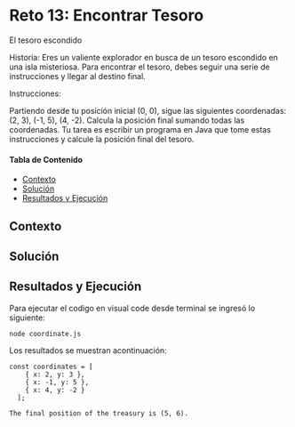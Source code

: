 # Reto 13: Encontrar Tesoro
El tesoro escondido

Historia: Eres un valiente explorador en busca de un tesoro escondido en una isla misteriosa.
Para encontrar el tesoro, debes seguir una serie de instrucciones y llegar al destino final.

Instrucciones:

Partiendo desde tu posición inicial (0, 0), sigue las siguientes coordenadas: (2, 3), (-1, 5), (4, -2).
Calcula la posición final sumando todas las coordenadas.
Tu tarea es escribir un programa en Java que tome estas instrucciones y calcule la posición final del tesoro.


#### Tabla de Contenido

- [Contexto](#contexto)
- [Solución](#solución)
- [Resultados y Ejecución](#resultados-y-ejecución)

## Contexto


## Solución

## Resultados y Ejecución
Para ejecutar el codigo en visual code desde terminal se ingresó lo siguiente:
```
node coordinate.js
```

Los resultados se muestran acontinuación:
```
const coordinates = [
    { x: 2, y: 3 },
    { x: -1, y: 5 },
    { x: 4, y: -2 }
  ];

The final position of the treasury is (5, 6).
```
